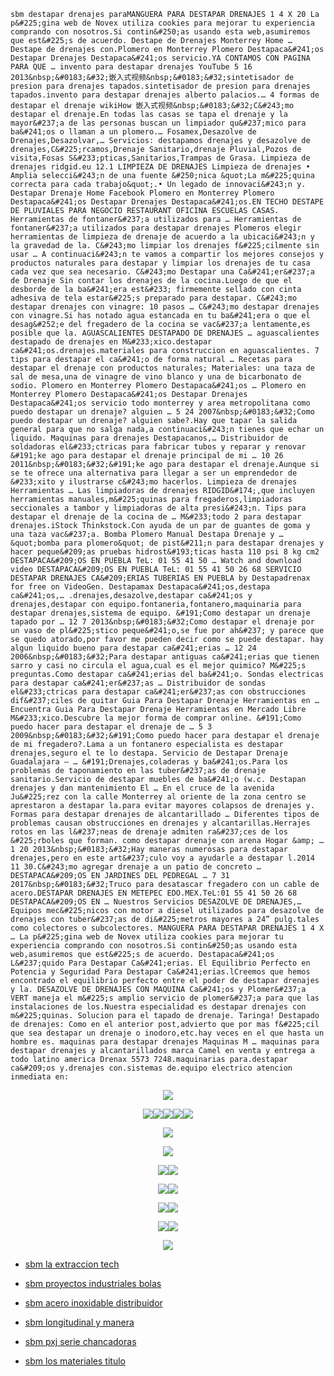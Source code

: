 
```
sbm destapar drenajes paraMANGUERA PARA DESTAPAR DRENAJES 1 4 X 20 La p&#225;gina web de Novex utiliza cookies para mejorar tu experiencia comprando con nosotros.Si contin&#250;as usando esta web,asumiremos que est&#225;s de acuerdo. Destape de Drenajes Monterrey Home … Destape de drenajes con.Plomero en Monterrey Plomero Destapaca&#241;os Destapar Drenajes Destapaca&#241;os servicio.YA CONTAMOS CON PAGINA PARA QUE … invento para destapar drenajes YouTube 5 16 2013&nbsp;&#0183;&#32;嵌入式视频&nbsp;&#0183;&#32;sintetisador de presion para drenajes tapados.sintetisador de presion para drenajes tapados.invento para destapar drenajes alberto palacios.… 4 formas de destapar el drenaje wikiHow 嵌入式视频&nbsp;&#0183;&#32;C&#243;mo destapar el drenaje.En todas las casas se tapa el drenaje y la mayor&#237;a de las personas buscan un limpiador qu&#237;mico para ba&#241;os o llaman a un plomero.… Fosamex,Desazolve de Drenajes,Desazolvar,… Servicios: destapamos drenajes y desazolve de drenajes,C&#225;rcamos,Drenaje Sanitario,drenaje Pluvial,Pozos de visita,Fosas S&#233;pticas,Sanitarios,Trampas de Grasa. Limpieza de drenajes ridgid.eu 12.1 LIMPIEZA DE DRENAJES Limpieza de drenajes • Amplia selecci&#243;n de una fuente &#250;nica &quot;La m&#225;quina correcta para cada trabajo&quot;.• Un legado de innovaci&#243;n y. Destapar Drenaje Home Facebook Plomero en Monterrey Plomero Destapaca&#241;os Destapar Drenajes Destapaca&#241;os.EN TECHO DESTAPE DE PLUVIALES PARA NEGOCIO RESTAURANT OFICINA ESCUELAS CASAS. Herramientas de fontaner&#237;a utilizados para … Herramientas de fontaner&#237;a utilizados para destapar drenajes Plomeros elegir herramientas de limpieza de drenaje de acuerdo a la ubicaci&#243;n y la gravedad de la. C&#243;mo limpiar los drenajes f&#225;cilmente sin usar … A continuaci&#243;n te vamos a compartir los mejores consejos y productos naturales para destapar y limpiar los drenajes de tu casa cada vez que sea necesario. C&#243;mo Destapar una Ca&#241;er&#237;a de Drenaje Sin contar los drenajes de la cocina.Luego de que el desborde de la ba&#241;era est&#233; firmemente sellado con cinta adhesiva de tela estar&#225;s preparado para destapar. C&#243;mo destapar drenajes con vinagre: 10 pasos … C&#243;mo destapar drenajes con vinagre.Si has notado agua estancada en tu ba&#241;era o que el desag&#252;e del fregadero de la cocina se vac&#237;a lentamente,es posible que la. AGUASCALIENTES DESTAPADO DE DRENAJES … aguascalientes destapado de drenajes en M&#233;xico.destapar ca&#241;os.drenajes.materiales para construccion en aguascalientes. 7 tips para destapar el ca&#241;o de forma natural … Recetas para destapar el drenaje con productos naturales; Materiales: una taza de sal de mesa,una de vinagre de vino blanco y una de bicarbonato de sodio. Plomero en Monterrey Plomero Destapaca&#241;os … Plomero en Monterrey Plomero Destapaca&#241;os Destapar Drenajes Destapaca&#241;os servicio todo monterrey y area metropolitana como puedo destapar un drenaje? alguien … 5 24 2007&nbsp;&#0183;&#32;Como puedo destapar un drenaje? alguien sabe?.Hay que tapar la salida general para que no salga nada,a continuaci&#243;n tienes que echar un liquido. Maquinas para drenajes Destapacanos,… Distribuidor de soldadoras el&#233;ctricas para fabricar tubos y reparar y renovar &#191;ke ago para destapar el drenaje principal de mi … 10 26 2011&nbsp;&#0183;&#32;&#191;ke ago para destapar el drenaje.Aunque si se te ofrece una alternativa para llegar a ser un emprendedor de &#233;xito y ilustrarse c&#243;mo hacerlos. Limpieza de drenajes Herramientas … Las limpiadoras de drenajes RIDGID&#174;,que incluyen herramientas manuales,m&#225;quinas para fregaderos,limpiadoras seccionales a tambor y limpiadoras de alta presi&#243;n. Tips para destapar el drenaje de la cocina de … M&#233;todo 2 para destapar drenajes.iStock Thinkstock.Con ayuda de un par de guantes de goma y una taza vac&#237;a. Bomba Plomero Manual Destapa Drenaje y … &quot;bomba para plomero&quot; de pist&#211;n para destapar drenajes y hacer peque&#209;as pruebas hidrost&#193;ticas hasta 110 psi 8 kg cm2 DESTAPACA&#209;OS EN PUEBLA TeL: 01 55 41 50 … Watch and download video DESTAPACA&#209;OS EN PUEBLA TeL: 01 55 41 50 26 68 SERVICIO DESTAPAR DRENAJES CA&#209;ERIAS TUBERIAS EN PUEBLA by Destapadrenax for free on VideoGen. Destapamax Destapaca&#241;os,destapa ca&#241;os,… .drenajes,desazolve,destapar ca&#241;os y drenajes,destapar con equipo.fontaneria,fontanero,maquinaria para destapar drenajes,sistema de equipo. &#191;Como destapar un drenaje tapado por … 12 7 2013&nbsp;&#0183;&#32;Como destapar el drenaje por un vaso de pl&#225;stico peque&#241;o,se fue por ah&#237; y parece que se quedo atorado,por favor me pueden decir como se puede destapar. hay algun liquido bueno para destapar ca&#241;erias … 12 24 2006&nbsp;&#0183;&#32;Para destapar antiguas ca&#241;erias que tienen sarro y casi no circula el agua,cual es el mejor quimico? M&#225;s preguntas.Como destapar ca&#241;erias del ba&#241;o. Sondas electricas para destapar ca&#241;er&#237;as … Distribuidor de sondas el&#233;ctricas para destapar ca&#241;er&#237;as con obstrucciones dif&#237;ciles de quitar Guia Para Destapar Drenaje Herramientas en … Encuentra Guia Para Destapar Drenaje Herramientas en Mercado Libre M&#233;xico.Descubre la mejor forma de comprar online. &#191;Como puedo hacer para destapar el drenaje de … 5 3 2009&nbsp;&#0183;&#32;&#191;Como puedo hacer para destapar el drenaje de mi fregadero?.Lama a un fontanero especialista es destapar drenajes,seguro el te lo destapa. Servicio de Destapar Drenaje Guadalajara — … &#191;Drenajes,coladeras y ba&#241;os.Para los problemas de taponamiento en las tuber&#237;as de drenaje sanitario.Servicio de destapar muebles de ba&#241;o (w.c. Destapan drenajes y dan mantenimiento El … En el cruce de la avenida Ju&#225;rez con la calle Monterrey al oriente de la zona centro se aprestaron a destapar la.para evitar mayores colapsos de drenajes y. Formas para destapar drenajes de alcantarillado … Diferentes tipos de problemas causan obstrucciones en drenajes y alcantarillas.Herrajes rotos en las l&#237;neas de drenaje admiten ra&#237;ces de los &#225;rboles que forman. como destapar drenaje con arena Hogar &amp; … 1 20 2013&nbsp;&#0183;&#32;Hay maneras numerosas para destapar drenajes,pero en este art&#237;culo voy a ayudarle a destapar l.2014 11 30.C&#243;mo agregar drenaje a un patio de concreto … DESTAPACA&#209;OS EN JARDINES DEL PEDREGAL … 7 31 2017&nbsp;&#0183;&#32;Truco para desatascar fregadero con un cable de acero.DESTAPAR DRENAJES EN METEPEC EDO.MEX.TeL:01 55 41 50 26 68 DESTAPACA&#209;OS EN … Nuestros Servicios DESAZOLVE DE DRENAJES,… Equipos mec&#225;nicos con motor a diesel utilizados para desazolve de drenajes con tuber&#237;as de di&#225;metros mayores a 24” pulg.tales como colectores o subcolectores. MANGUERA PARA DESTAPAR DRENAJES 1 4 X … La p&#225;gina web de Novex utiliza cookies para mejorar tu experiencia comprando con nosotros.Si contin&#250;as usando esta web,asumiremos que est&#225;s de acuerdo. Destapaca&#241;os L&#237;quido Para Destapar Ca&#241;erias. El Equilibrio Perfecto en Potencia y Seguridad Para Destapar Ca&#241;erias.lCreemos que hemos encontrado el equilibrio perfecto entre el poder de destapar drenajes y la. DESAZOLVE DE DRENAJES CON MAQUINA Ca&#241;os y Plomer&#237;a VERT maneja el m&#225;s amplio servicio de plomer&#237;a para que las instalaciones de los.Nuestra especialidad es destapar drenajes con m&#225;quinas. Solucion para el tapado de drenaje. Taringa! Destapado de drenajes: Como en el anterior post,advierto que por mas f&#225;cil que sea destapar un drenaje o inodoro,etc.hay veces en el que hasta un hombre es. maquinas para destapar drenajes Maquinas M … maquinas para destapar drenajes y alcantarillados marca Camel en venta y entrega a todo latino america Drenax 5573 7248.maquinarias para.destapar ca&#209;os y.drenajes con.sistemas de.equipo electrico atencion inmediata en: 
```

<div align="center">

<a href="https://es-crusher.shibang-china.com/github&k=sbm+destapar+drenajes+para"><img src="https://static.shibang-china.com/es/crusher/logo.jpg"></a>

<a href="https://es-crusher.shibang-china.com/github&k=sbm+destapar+drenajes+para"><img src="https://static.shibang-china.com/es/crusher/index.jpg"></a><a href="https://es-crusher.shibang-china.com/material.htmlgithub&k=sbm+destapar+drenajes+para"><img src="https://static.shibang-china.com/es/crusher/material.jpg"></a><a href="https://es-crusher.shibang-china.com/application.htmlgithub&k=sbm+destapar+drenajes+para"><img src="https://static.shibang-china.com/es/crusher/application.jpg"></a><a href="https://es-crusher.shibang-china.com/aboutus.htmlgithub&k=sbm+destapar+drenajes+para"><img src="https://static.shibang-china.com/es/crusher/aboutus.jpg"></a><a href="https://es-crusher.shibang-china.com/contact.htmlgithub&k=sbm+destapar+drenajes+para"><img src="https://static.shibang-china.com/es/crusher/contact.jpg"></a>

<a href="https://es-crusher.shibang-china.com/github&k=sbm+destapar+drenajes+para"><img src="https://static.shibang-china.com/es/crusher/banner.jpg"></a>

<a href="https://swt.shibang-china.com/github&k=sbm+destapar+drenajes+para"><img src="https://static.shibang-china.com/es/crusher/text.jpg"></a>

<a href="https://swt.shibang-china.com/github&k=sbm+destapar+drenajes+para"><img src="https://static.shibang-china.com/es/crusher/chat.jpg"></a><a href="https://es-crusher.shibang-china.com/contact.htmlgithub&k=sbm+destapar+drenajes+para"><img src="https://static.shibang-china.com/es/crusher/message.jpg"></a>

<a href="https://es-crusher.shibang-china.com/products/pe.htmlgithub&k=sbm+destapar+drenajes+para"><img src="https://static.shibang-china.com/es/crusher/pe.jpg"></a><a href="https://es-crusher.shibang-china.com/products/pf.htmlgithub&k=sbm+destapar+drenajes+para"><img src="https://static.shibang-china.com/es/crusher/pf.jpg"></a>

<a href="https://es-crusher.shibang-china.com/products/hpt.htmlgithub&k=sbm+destapar+drenajes+para"><img src="https://static.shibang-china.com/es/crusher/hpt.jpg"></a><a href="https://es-crusher.shibang-china.com/products/vsi.htmlgithub&k=sbm+destapar+drenajes+para"><img src="https://static.shibang-china.com/es/crusher/vsi.jpg"></a>

<a href="https://es-crusher.shibang-china.com/products/klv.htmlgithub&k=sbm+destapar+drenajes+para"><img src="https://static.shibang-china.com/es/crusher/klv.jpg"></a><a href="https://es-crusher.shibang-china.com/products/portable.htmlgithub&k=sbm+destapar+drenajes+para"><img src="https://static.shibang-china.com/es/crusher/portable.jpg"></a>

<a href="https://swt.shibang-china.com/github&k=sbm+destapar+drenajes+para"><img src="https://static.shibang-china.com/es/crusher/case.jpg"></a>

</div>


* [sbm la extraccion tech](sbm%20la%20extraccion%20tech.md)

* [sbm proyectos industriales bolas](sbm%20proyectos%20industriales%20bolas.md)

* [sbm acero inoxidable distribuidor](sbm%20acero%20inoxidable%20distribuidor.md)

* [sbm longitudinal y manera](sbm%20longitudinal%20y%20manera.md)

* [sbm pxj serie chancadoras](sbm%20pxj%20serie%20chancadoras.md)

* [sbm los materiales titulo](sbm%20los%20materiales%20titulo.md)